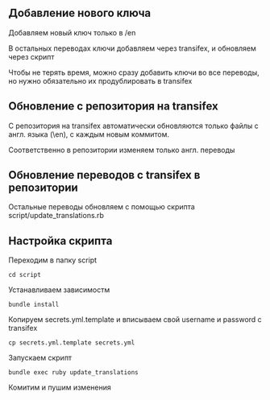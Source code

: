 ## Добавление нового ключа 
Добавляем новый ключ только в /en

В остальных переводах ключи добавляем через transifex, и обновляем через скрипт

Чтобы не терять время, можно сразу добавить ключи во все переводы, но нужно обязательно их продублировать в transifex

## Обновление с репозитория на transifex
С репозитория на transifex автоматически обновляются только файлы с англ. языка (\en), с каждым новым коммитом.

Соответственно в репозитории изменяем только англ. переводы

## Обновление переводов с transifex в репозитории
Остальные переводы обновляем с помощью скрипта script/update_translations.rb

## Настройка скрипта
Переходим в папку script

    cd script
Устанавливаем зависимостм

    bundle install
Копируем secrets.yml.template и вписываем свой username и password c transifex

    cp secrets.yml.template secrets.yml
Запускаем скрипт

    bundle exec ruby update_translations

Комитим и пушим изменения

